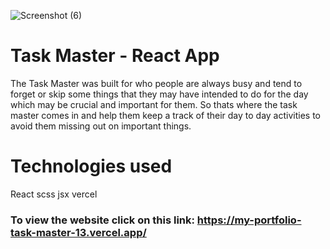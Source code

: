 ![Screenshot (6)](https://github.com/Deevin3/my_portfolio/assets/117818205/a4efe802-f3f1-4902-aedd-f000523e9fdd)
# Task Master - React App

The Task Master was built for who people are always busy and tend to forget or skip some things that they may have intended to do for the day which may be crucial and important for them. So thats where the task master comes in and help them keep a track of their day to day activities to avoid them missing out on important things.

# Technologies used 

 React
 scss
 jsx
vercel

### To view the website click on this link: https://my-portfolio-task-master-13.vercel.app/
